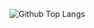 ![Github Top Langs](https://github-readme-stats.vercel.app/api/top-langs/?username=brenorosado&layout=compact&theme=radical&&hide=jupyter%20notebook,php,makefile,c%2B%2B,cmake,hack,shell,html,css&langs_count=6&hide_border=True&line_height=20&PAT_1)
